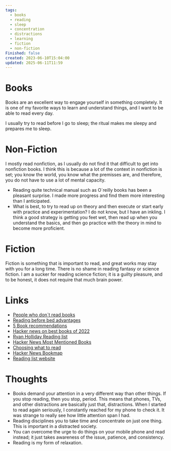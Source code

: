 ```yaml
---
tags:
  - books
  - reading
  - sleep
  - concentration
  - distractions
  - learning
  - fiction
  - non-fiction
Finished: false
created: 2023-06-10T15:04:00
updated: 2025-06-11T11:59
---
```

# Books 
Books are an excellent way to engage yourself in something completely. It is one of my favorite ways to learn and understand things, and I want to be able to read every day. 


I usually try to read before I go to sleep; the ritual makes me sleepy and prepares me to sleep. 


# Non-Fiction
I mostly read nonfiction, as I usually do not find it that difficult to get into nonfiction books. I think this is because a lot of the context in nonfiction is set; you know the world, you know what the premisses are, and therefore, you do not have to use a lot of mental capacity.  
- Reading quite technical manual such as O´reilly books has been a pleasant surprise. I made more progress and find them more interesting than I anticipated. 
- What is best, to try to read up on theory and then execute or start early with practice and experimentation? I do not know, but I have an inkling. I think a good strategy is getting you feet wet, then read up when you understand the basics, and then go practice with the theory in mind to become more proficient. 

# Fiction
Fiction is something that is important to read, and great works may stay with you for a long time. There is no shame in reading fantasy or science fiction. 
I am a sucker for reading science fiction; it is a guilty pleasure, and to be honest, it does not require that much brain power.  




# Links
- [People who don´t read books](https://www.theatlantic.com/ideas/archive/2023/01/kanye-west-sam-bankman-fried-books-reading/672823/)
- [Reading before bed advantages](https://www.webmd.com/sleep-disorders/features/benefits-of-reading-before-bed)
- [5 Book recommendations ](https://fivebooks.com/) 
- [Hacker news on best books of 2022](https://news.ycombinator.com/item?id=34055123) 
- [Ryan Holliday Reading list](https://ryanholiday.net/the-reading-list/)
- [Hacker News Most Mentioned Books](https://hacker-recommended-books.vercel.app/category/0/all-time/page/0/0)
- [Choosing what to read](https://tratt.net/laurie/blog/2024/choosing_what_to_read.html)
- [Hacker News Bookmap](https://hnbooks.pieterma.es/)
- [Reading list website](https://www.readthistwice.com/)

# Thoughts 
- Books demand your attention in a very different way than other things. If you stop reading, then you stop, period. This means that phones, TVs, and other distractions are basically just that, distractions. When I started to read again seriously, I constantly reached for my phone to check it. It was strange to really see how little attention span I had. 
- Reading disciplines you to take time and concentrate on just one thing. This is important in a distracted society. 
- You can overcome the urge to do things on your mobile phone and read instead; it just takes awareness of the issue, patience, and consistency.
- Reading is my form of relaxation. 


